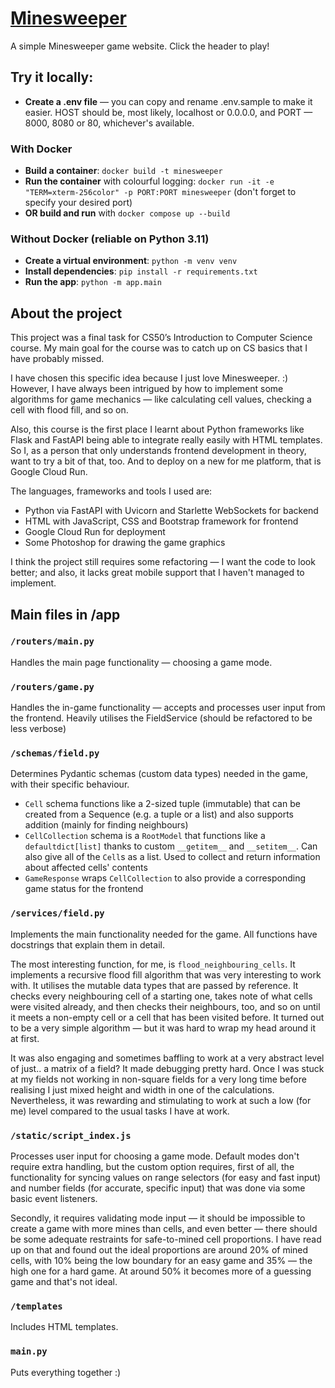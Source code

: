 # [Minesweeper](https://minesweeper-273296218879.europe-central2.run.app/)
A simple Minesweeper game website. Click the header to play!


## Try it locally:
- **Create a .env file** — you can copy and rename .env.sample to make it easier. HOST should be, most likely, localhost or 0.0.0.0, and PORT — 8000, 8080 or 80, whichever's available.

### With Docker
- **Build a container**: `docker build -t minesweeper`
- **Run the container** with colourful logging: `docker run -it -e "TERM=xterm-256color" -p PORT:PORT minesweeper` (don't forget to specify your desired port)
- **OR build and run** with `docker compose up --build`

### Without Docker (reliable on Python 3.11)
- **Create a virtual environment**: `python -m venv venv`
- **Install dependencies**: `pip install -r requirements.txt`
- **Run the app**: `python -m app.main`


## About the project
This project was a final task for CS50’s Introduction to Computer Science course. My main goal for the course was to catch up on CS basics that I have probably missed.

I have chosen this specific idea because I just love Minesweeper. :) However, I have always been intrigued by how to implement some algorithms for game mechanics — like calculating cell values, checking a cell with flood fill, and so on.

Also, this course is the first place I learnt about Python frameworks like Flask and FastAPI being able to integrate really easily with HTML templates. So I, as a person that only understands frontend development in theory, want to try a bit of that, too. And to deploy on a new for me platform, that is Google Cloud Run.

The languages, frameworks and tools I used are:
- Python via FastAPI with Uvicorn and Starlette WebSockets for backend
- HTML with JavaScript, CSS and Bootstrap framework for frontend
- Google Cloud Run for deployment
- Some Photoshop for drawing the game graphics

I think the project still requires some refactoring — I want the code to look better; and also, it lacks great mobile support that I haven't managed to implement.


## Main files in /app
### `/routers/main.py`
Handles the main page functionality — choosing a game mode.

### `/routers/game.py`
Handles the in-game functionality — accepts and processes user input from the frontend. Heavily utilises the FieldService (should be refactored to be less verbose)

### `/schemas/field.py`
Determines Pydantic schemas (custom data types) needed in the game, with their specific behaviour.
- `Cell` schema functions like a 2-sized tuple (immutable) that can be created from a Sequence (e.g. a tuple or a list) and also supports addition (mainly for finding neighbours)
- `CellCollection` schema is a `RootModel` that functions like a `defaultdict[list]` thanks to custom  `__getitem__` and `__setitem__`. Can also give all of the `Cell`s as a list. Used to collect and return information about affected cells' contents
- `GameResponse` wraps `CellCollection` to also provide a corresponding game status for the frontend

### `/services/field.py`
Implements the main functionality needed for the game. All functions have docstrings that explain them in detail.

The most interesting function, for me, is `flood_neighbouring_cells`. It implements a recursive flood fill algorithm that was very interesting to work with. It utilises the mutable data types that are passed by reference. It checks every neighbouring cell of a starting one, takes note of what cells were visited already, and then checks their neighbours, too, and so on until it meets a non-empty cell or a cell that has been visited before. It turned out to be a very simple algorithm — but it was hard to wrap my head around it at first.

It was also engaging and sometimes baffling to work at a very abstract level of just.. a matrix of a field? It made debugging pretty hard. Once I was stuck at my fields not working in non-square fields for a very long time before realising I just mixed height and width in one of the calculations. Nevertheless, it was rewarding and stimulating to work at such a low (for me) level compared to the usual tasks I have at work.

### `/static/script_index.js`
Processes user input for choosing a game mode. Default modes don't require extra handling, but the custom option requires, first of all, the functionality for syncing values on range selectors (for easy and fast input) and number fields (for accurate, specific input) that was done via some basic event listeners.

Secondly, it requires validating mode input — it should be impossible to create a game with more mines than cells, and even better — there should be some adequate restraints for safe-to-mined cell proportions. I have read up on that and found out the ideal proportions are around 20% of mined cells, with 10% being the low boundary for an easy game and 35% — the high one for a hard game. At around 50% it becomes more of a guessing game and that's not ideal.

### `/templates`
Includes HTML templates.

### `main.py`
Puts everything together :)
